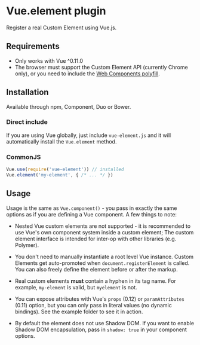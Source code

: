 # Vue.element plugin

Register a real Custom Element using Vue.js.

## Requirements

- Only works with Vue ^0.11.0
- The browser must support the Custom Element API (currently Chrome only), or you need to include the [Web Components polyfill](https://github.com/webcomponents/webcomponentsjs).

## Installation

Available through npm, Component, Duo or Bower.

### Direct include

If you are using Vue globally, just include `vue-element.js` and it will automatically install the `Vue.element` method.

### CommonJS

``` js
Vue.use(require('vue-element')) // installed
Vue.element('my-element', { /* ... */ })
```

## Usage

Usage is the same as `Vue.component()` - you pass in exactly the same options as if you are defining a Vue component. A few things to note:

- Nested Vue custom elements are not supported - it is recommended to use Vue's own component system inside a custom element; The custom element interface is intended for inter-op with other libraries (e.g. Polymer).

- You don't need to manually instantiate a root level Vue instance. Custom Elements get auto-promoted when `document.registerElement` is called. You can also freely define the element before or after the markup.

- Real custom elements **must** contain a hyphen in its tag name. For example, `my-element` is valid, but `myelement` is not.

- You can expose attributes with Vue's `props` (0.12) or `paramAttributes` (0.11) option, but you can only pass in literal values (no dynamic bindings). See the example folder to see it in action.

- By default the element does not use Shadow DOM. If you want to enable Shadow DOM encapsulation, pass in `shadow: true` in your component options.